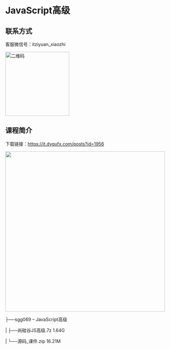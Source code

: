 # JavaScript高级

## 联系方式

客服微信号：itziyuan_xiaozhi

<img src="https://ziyuanyun.oss-cn-guangzhou.aliyuncs.com/common/20240614073449/666b82192834a.jpg" width="200" height="200" alt="二维码">

## 课程简介

下载链接：https://it.dyqufx.com/posts?id=1956

<img src="https://ziyuanyun.oss-cn-guangzhou.aliyuncs.com/yun/20240515183613/6644901dc5c4f.jpg" width="500" alt="">

  ├──sgg069 &#8211; JavaScript高级

 | ├──尚硅谷JS高级.7z 1.64G

 | └──源码_课件.zip 16.21M

  